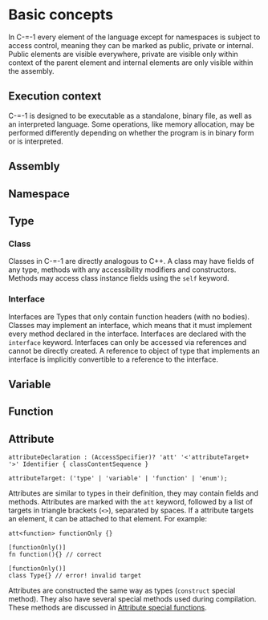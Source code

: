 # Basic concepts

In C-=-1 every element of the language except for namespaces is subject to access control, meaning they can be marked as public, private or internal. Public elements are visible everywhere, private are visible only within context of the parent element and internal elements are only visible within the assembly.

## Execution context

C-=-1 is designed to be executable as a standalone, binary file, as well as an interpreted language.
Some operations, like memory allocation, may be performed differently depending on whether the program is in binary form or is interpreted.

## Assembly

## Namespace

## Type

### Class

Classes in C-=-1 are directly analogous to C++. A class may have fields of any type, methods with any accessibility modifiers and constructors. Methods may access class instance fields using the `self` keyword.

### Interface

Interfaces are Types that only contain function headers (with no bodies). Classes may implement an interface, which means that it must implement every method declared in the interface. Interfaces are declared with the `interface` keyword.
Interfaces can only be accessed via references and cannot be directly created. A reference to object of type that implements an interface is implicitly convertible to a reference to the interface.

## Variable

## Function

## Attribute

`attributeDeclaration : (AccessSpecifier)? 'att' '<'attributeTarget+ '>' Identifier { classContentSequence }`

`attributeTarget: ('type' | 'variable' | 'function' | 'enum');`

Attributes are similar to types in their definition, they may contain fields and methods. Attributes are marked with the `att` keyword, followed by a list of targets in triangle brackets (`<>`), separated by spaces. If a attribute targets an element, it can be attached to that element. For example:

```
att<function> functionOnly {}

[functionOnly()]
fn function(){} // correct

[functionOnly()]
class Type{} // error! invalid target
```

Attributes are constructed the same way as types (`construct` special method). They also have several special methods used during compilation. These methods are discussed in [Attribute special functions](Attributes#attribute-special-functions).
